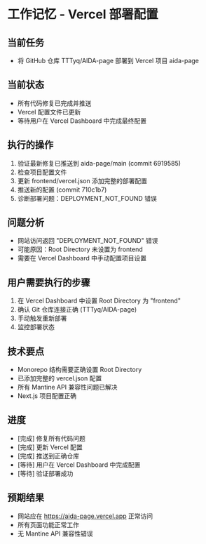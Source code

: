 # 工作记忆 - Vercel 部署配置

## 当前任务
- 将 GitHub 仓库 TTTyq/AIDA-page 部署到 Vercel 项目 aida-page

## 当前状态
- 所有代码修复已完成并推送
- Vercel 配置文件已更新
- 等待用户在 Vercel Dashboard 中完成最终配置

## 执行的操作
1. 验证最新修复已推送到 aida-page/main (commit 6919585)
2. 检查项目配置文件
3. 更新 frontend/vercel.json 添加完整的部署配置
4. 推送新的配置 (commit 710c1b7)
5. 诊断部署问题：DEPLOYMENT_NOT_FOUND 错误

## 问题分析
- 网站访问返回 "DEPLOYMENT_NOT_FOUND" 错误
- 可能原因：Root Directory 未设置为 frontend 
- 需要在 Vercel Dashboard 中手动配置项目设置

## 用户需要执行的步骤
1. 在 Vercel Dashboard 中设置 Root Directory 为 "frontend"
2. 确认 Git 仓库连接正确 (TTTyq/AIDA-page)
3. 手动触发重新部署
4. 监控部署状态

## 技术要点
- Monorepo 结构需要正确设置 Root Directory
- 已添加完整的 vercel.json 配置
- 所有 Mantine API 兼容性问题已解决
- Next.js 项目配置正确

## 进度
- [完成] 修复所有代码问题
- [完成] 更新 Vercel 配置
- [完成] 推送到正确仓库
- [等待] 用户在 Vercel Dashboard 中完成配置
- [等待] 验证部署成功

## 预期结果
- 网站应在 https://aida-page.vercel.app 正常访问
- 所有页面功能正常工作
- 无 Mantine API 兼容性错误 